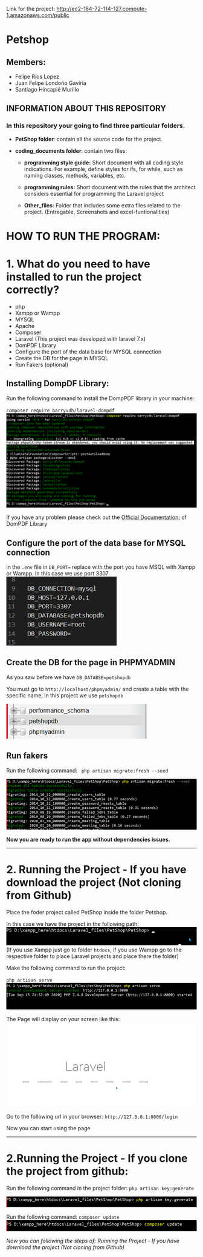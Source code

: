 Link for the project: http://ec2-184-72-114-127.compute-1.amazonaws.com/public
# Petshop

## Members: 
- Felipe Ríos Lopez
- Juan Felipe Londoño Gaviria
- Santiago Hincapié Murillo

## INFORMATION ABOUT THIS REPOSITORY

### In this repository your going to find three particular folders. 
- **PetShop folder**: contain all the source code for   the project. 
- **coding_documents folder**: contain two files: 

    - **programming style guide:** Short document with all coding style indications. For example, define styles for ifs, for while, such as naming classes, methods, variables, etc.

    - **programming rules:** Short document with the rules that the architect considers essential for programming the Laravel project

    - **Other_files**: Folder that includes some extra files related to the project. (Entregable, Screenshots and excel-funtionalities)




# HOW TO RUN THE PROGRAM:

# 1. What do you need to have installed to run the project correctly?
- php
- Xampp or Wampp
- MYSQL 
- Apache 
- Composer
- Laravel (This project was developed with laravel 7.x)
- DomPDF Library
- Configure the port of the data base for MYSQL connection
- Create the DB for the page in MYSQL
- Run Fakers (optional)

## Installing DompDF Library: 
Run the following command to install the DompPDF library in your machine: 

`
 composer require barryvdh/laravel-dompdf
`
![Alt text](/PetShop/storage/images_Guide/guide2.png)

If you have any problem please check out the 
[Official Documentation:](https://github.com/barryvdh/laravel-dompdf) of DomPDF Library

## Configure the port of the data base for MYSQL connection
in the `.env` file in `DB_PORT=` replace with the port you have MSQL with Xampp or Wampp. In this case we use port 3307
![Alt text](/PetShop/storage/images_Guide/guide5.png)

## Create the DB for the page in PHPMYADMIN
As you saw before we have `DB_DATABSE=petshopdb`


You must go to `http://localhost/phpmyadmin/` and create a table with the specific name, in this project we use `petshopdb`


![Alt text](/PetShop/storage/images_Guide/guide6.png)

## Run fakers
Run the following command:
` php artisan migrate:fresh --seed`

![Alt text](/PetShop/storage/images_Guide/guide7.png)

**Now you are ready to run the app without dependencies issues.**

-----------------------------------------------------------------------
# 2. Running the Project - If you have download the project (Not cloning from Github)

Place the foder project called PetShop inside the folder Petshop. 


In this case we have the project in the following path:  
![Alt text](/PetShop/storage/images_Guide/guide1.png)
(If you use Xampp just go to folder `htdocs`, if you use Wampp go to the respective folder to place Laravel projects and place there the folder)

Make the following command to run the project:

`
php artisan serve
`
![Alt text](/PetShop/storage/images_Guide/guide3.png)

The Page will display on your screen like this: 
![Alt text](/PetShop/storage/images_Guide/guide4.png)

Go to the following url in your browser: 
`http://127.0.0.1:8000/login`

Now you can start using the page

---------------------------------------------------------------------------

# 2.Running the Project - If you clone the project from github:
Run the following command in the project folder: `php artisan key:generate `

![Alt text](/PetShop/storage/images_Guide/guide8.png)

Run the following command: `composer update `
![Alt text](/PetShop/storage/images_Guide/guide9.png)

*Now you can following the steps of: Running the Project - If you have download the project (Not cloning from Github)*
